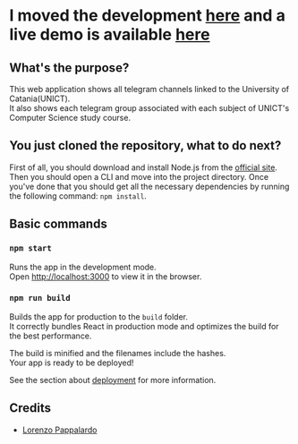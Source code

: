 # I moved the development [here](https://github.com/UNICT-DMI/unict-telegram-hub) and a live demo is available [here](https://telegram.unictdev.org/)

## What's the purpose?

This web application shows all telegram channels linked to the University of Catania(UNICT).<br />
It also shows each telegram group associated with each subject of UNICT's Computer Science study course.

## You just cloned the repository, what to do next?

First of all, you should download and install Node.js from the [official site](https://nodejs.org/en/download/).
Then you should open a CLI and move into the project directory. Once you've done that you should get all the necessary dependencies by running the following command: `npm install`.

## Basic commands

### `npm start`

Runs the app in the development mode.<br />
Open [http://localhost:3000](http://localhost:3000) to view it in the browser.

### `npm run build`

Builds the app for production to the `build` folder.<br />
It correctly bundles React in production mode and optimizes the build for the best performance.

The build is minified and the filenames include the hashes.<br />
Your app is ready to be deployed!

See the section about [deployment](https://facebook.github.io/create-react-app/docs/deployment) for more information.

## Credits

- [Lorenzo Pappalardo](https://github.com/Lorenzo-Pappalardo)
